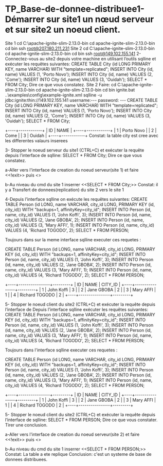 # TP_Base-de-donnee-distribuee1- Démarrer sur site1 un nœud serveur et sur site2 un noeud client.
Site 1
 cd C:\apache-ignite-slim-2.13.0-bin
 cd apache-ignite-slim-2.13.0-bin
 cd bin
 ssh root@207.180.211.231
Site 2
 cd C:\apache-ignite-slim-2.13.0-bin
 cd apache-ignite-slim-2.13.0-bin
 cd bin
 ssh root@149.102.155.141
2-Connectez-vous au site2 depuis votre machine en utilisant l’outils sqlline et exécuter les
requêtes suivantes:
CREATE TABLE City (id LONG PRIMARY KEY, name VARCHAR) WITH
"template=replicated";
INSERT INTO City (id, name) VALUES (1, 'Porto Novo');
INSERT INTO City (id, name) VALUES (2, 'Come');
INSERT INTO City (id, name) VALUES (3, 'Ouidah');
SELECT * FROM City;
Dire ce que vous constatez.
Site 2 Faire:
cd C:\apache-ignite-slim-2.13.0-bin
 cd apache-ignite-slim-2.13.0-bin
 cd bin
 ignite.bat ..\examples\config\example-ignite.xml
 sqlline -u jdbc:ignite:thin://149.102.155.141
 username:--- 
 password: ---
 CREATE TABLE City (id LONG PRIMARY KEY, name VARCHAR) WITH
"template=replicated";
INSERT INTO City (id, name) VALUES (1, 'Porto Novo');
INSERT INTO City (id, name) VALUES (2, 'Come');
INSERT INTO City (id, name) VALUES (3, 'Ouidah');
SELECT * FROM City;

+----+------------+
| ID |    NAME    |
+----+------------+
| 1  | Porto Novo |
| 2  | Come       |
| 3  | Ouidah     |
+----+------------+
Constat: la table city est cree avec les differentes valaurs inserees

3- Stopper le noeud serveur du site1 (CTRL+C) et exécuter la requête depuis l’interface de
sqlline:
SELECT * FROM City;
Dire ce que vous constatez.

a-Aller vers l'interface de creation du noeud serveur(site 1) et faire <<!exit>> puis <<ctrl C>>

b-Au niveau du cmd du site 1 inserrer <<SELECT * FROM City;>>
Constat: il y a Transfert de donnees(replication) du site 2 vers le site 1

4-Depuis l’interface sqlline on exécute les requêtes suivantes:
CREATE TABLE Person (id LONG, name VARCHAR, city_id LONG, PRIMARY KEY (id,
city_id)) WITH "backups=1, affinityKey=city_id";
INSERT INTO Person (id, name, city_id) VALUES (1, 'John Koffi', 3);
INSERT INTO Person (id, name, city_id) VALUES (2, 'Jane GBOBA', 2);
INSERT INTO Person (id, name, city_id) VALUES (3, 'Mary AFFI', 1);
INSERT INTO Person (id, name, city_id) VALUES (4, 'Richard TOGODO', 2);
SELECT * FROM PERSON;

Toujours dans sur la meme interface sqlline executer ces requetes :

CREATE TABLE Person (id LONG, name VARCHAR, city_id LONG, PRIMARY KEY (id,
city_id)) WITH "backups=1, affinityKey=city_id";
INSERT INTO Person (id, name, city_id) VALUES (1, 'John Koffi', 3);
INSERT INTO Person (id, name, city_id) VALUES (2, 'Jane GBOBA', 2);
INSERT INTO Person (id, name, city_id) VALUES (3, 'Mary AFFI', 1);
INSERT INTO Person (id, name, city_id) VALUES (4, 'Richard TOGODO', 2);
SELECT * FROM PERSON;

+----+----------------+---------+
| ID |      NAME      | CITY_ID |
+----+----------------+---------+
| 1  | John Koffi     | 3       |
| 2  | Jane GBOBA     | 2       |
| 3  | Mary AFFI      | 1       |
| 4  | Richard TOGODO | 2       |
+----+----------------+---------+


5- Stopper le noeud client du site2 (CTRL+C) et exécuter la requête depuis l’interface de Depuis l’interface sqlline exécuter les requêtes suivantes:
CREATE TABLE Person (id LONG, name VARCHAR, city_id LONG, PRIMARY KEY (id,
city_id)) WITH "backups=1, affinityKey=city_id";
INSERT INTO Person (id, name, city_id) VALUES (1, 'John Koffi', 3);
INSERT INTO Person (id, name, city_id) VALUES (2, 'Jane GBOBA', 2);
INSERT INTO Person (id, name, city_id) VALUES (3, 'Mary AFFI', 1);
INSERT INTO Person (id, name, city_id) VALUES (4, 'Richard TOGODO', 2);
SELECT * FROM PERSON;

Toujours dans l'interface sqlline executer ces requetes :

CREATE TABLE Person (id LONG, name VARCHAR, city_id LONG, PRIMARY KEY (id,
city_id)) WITH "backups=1, affinityKey=city_id";
INSERT INTO Person (id, name, city_id) VALUES (1, 'John Koffi', 3);
INSERT INTO Person (id, name, city_id) VALUES (2, 'Jane GBOBA', 2);
INSERT INTO Person (id, name, city_id) VALUES (3, 'Mary AFFI', 1);
INSERT INTO Person (id, name, city_id) VALUES (4, 'Richard TOGODO', 2);
SELECT * FROM PERSON;

+----+----------------+---------+
| ID |      NAME      | CITY_ID |
+----+----------------+---------+
| 1  | John Koffi     | 3       |
| 2  | Jane GBOBA     | 2       |
| 3  | Mary AFFI      | 1       |
| 4  | Richard TOGODO | 2       |
+----+----------------+---------+


5- Stopper le noeud client du site2 (CTRL+C) et exécuter la requête depuis l’interface de sqlline:
SELECT * FROM PERSON;
Dire ce que vous constater.
Tirer une conclusion.

a-Aller vers l'interface de creation du noeud serveur(site 2) et faire <<!exit>> puis <<ctrl C>>

b-Au niveau du cmd du site 1 inserrer <<SELECT * FROM PERSON;>>
Constat: La table a ete replique
Conclusion: c'est un systeme de base de donnees distribuees.



